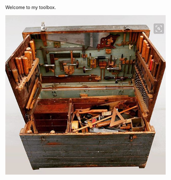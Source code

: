 Welcome to my toolbox.

![](https://raw.githubusercontent.com/mikelikesbikes/dotfiles/master/toolbox.jpg)
